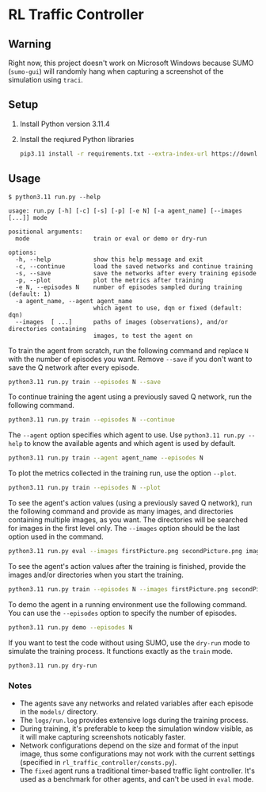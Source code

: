 # RL Traffic Controller

## Warning

Right now, this project doesn't work on Microsoft Windows because SUMO (`sumo-gui`) will randomly hang when
capturing a screenshot of the simulation using `traci`.

## Setup

1. Install Python version 3.11.4
2. Install the reqiured Python libraries

   ```bash
   pip3.11 install -r requirements.txt --extra-index-url https://download.pytorch.org/whl/cpu
   ```

## Usage

```text
$ python3.11 run.py --help

usage: run.py [-h] [-c] [-s] [-p] [-e N] [-a agent_name] [--images  [...]] mode

positional arguments:
  mode                  train or eval or demo or dry-run

options:
  -h, --help            show this help message and exit
  -c, --continue        load the saved networks and continue training
  -s, --save            save the networks after every training episode
  -p, --plot            plot the metrics after training
  -e N, --episodes N    number of episodes sampled during training (default: 1)
  -a agent_name, --agent agent_name
                        which agent to use, dqn or fixed (default: dqn)
  --images  [ ...]      paths of images (observations), and/or directories containing
                        images, to test the agent on
```

To train the agent from scratch, run the following command and replace `N` with the number of episodes you want. Remove `--save` if you don't want to save the Q network after every episode.

```bash
python3.11 run.py train --episodes N --save
```

To continue training the agent using a previously saved Q network, run the following command.

```bash
python3.11 run.py train --episodes N --continue
```

The `--agent` option specifies which agent to use. Use `python3.11 run.py --help` to know the available agents and which agent is used by default.

```bash
python3.11 run.py train --agent agent_name --episodes N
```

To plot the metrics collected in the training run, use the option `--plot`.

```bash
python3.11 run.py train --episodes N --plot
```

To see the agent's action values (using a previously saved Q network), run the following command and provide as many images, and directories containing multiple images, as you want. The directories will be searched for images in the first level only. The `--images` option should be the last option used in the command.

```bash
python3.11 run.py eval --images firstPicture.png secondPicture.png imagesDir/ ...
```

To see the agent's action values after the training is finished, provide the images and/or directories when you start the training.

```bash
python3.11 run.py train --episodes N --images firstPicture.png secondPicture.png imagesDir/ ...
```

To demo the agent in a running environment use the following command. You can use the `--episodes` option to specify the number of episodes.

```bash
python3.11 run.py demo --episodes N
```

If you want to test the code without using SUMO, use the `dry-run` mode to simulate the training process. It functions exactly as the `train` mode.

```bash
python3.11 run.py dry-run
```

### Notes

- The agents save any networks and related variables after each episode in the `models/` directory.
- The `logs/run.log` provides extensive logs during the training process.
- During training, it's preferable to keep the simulation window visible, as it will make capturing screenshots noticably faster.
- Network configurations depend on the size and format of the input image, thus some configurations may not work with the current settings (specified in `rl_traffic_controller/consts.py`).
- The `fixed` agent runs a traditional timer-based traffic light controller. It's used as a benchmark for other agents, and can't be used in `eval` mode.
